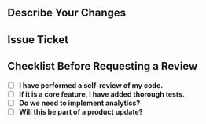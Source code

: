 
## Describe Your Changes

## Issue Ticket

## Checklist Before Requesting a Review

- [ ] **I have performed a self-review of my code.**
- [ ] **If it is a core feature, I have added thorough tests.**
- [ ] **Do we need to implement analytics?**
- [ ] **Will this be part of a product update?**
